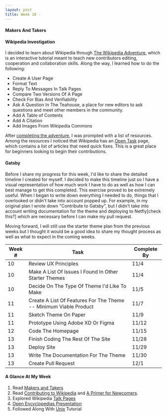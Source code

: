 ```yaml
---
layout: post
title: Week 10 - 
---
```


#### Makers And Takers
<!-- 
The article by Dries Buytaert (https://dri.es/balancing-makers-and-takers-to-scale-and-sustain-open-source) raised many interesting and controversial ideas. In your blog for Week 10, include a section entitled Thoughts on "Makers and Takers" by Dries Buytaert in which you discuss the things about this article that you agree with and the things that bother you. Articulate your reasons for each.
-->


#### Wikipedia Investigation
<!--
Write about what you find, or what you discovered and what was hard while investigating Wikipedia's pages.
-->
I decided to learn about Wikipedia through [The Wikipedia Adventure], which is an interactive tutorial meant to teach new contributors editing, cooperation and collaboration skills. Along the way, I learned how to do the following:
- Create A User Page
- Format Text
- Reply To Messages In Talk Pages
- Compare Two Versions Of A Page
- Check For Bias And Verifiability
- Ask A Question In The Teahouse, a place for new editors to ask questions and meet other members in the community.
- Add A Table of Contents
- Add A Citation
- Add Images From Wikipedia Commons

After [completing the adventure], I was prompted with a list of resources. Among the resources I noticed that Wikipedia has an [Open Task] page, which contains a list of articles that need quick fixes. This is a great place for beginners looking to begin their contributions.


#### Gatsby
<!--    
Update your progress on the issues you have isolated in your project. Be detailed and be specific. Provide links to issues, to Pull Requests, to the project. If relevant, provide links to your forked copy of the project if it is in the class organization, or even in your own GitHub account, if that fork has commits or files that pertain to what you are writing. Give a timeline of your progress.
-->

Before I share my progress for this week, I'd like to share the detailed timeline I created for myself. I decided to make this timeline just so I have a visual representation of how much work I have to do as well as how I can best manage to get this completed. 
This exercise proved to be extremely useful. When I began to write down everything I needed to do, things that I overlooked or didn't take into account popped up. For example, in my original plan I wrote down "Contribute to Gatsby", but I didn't take into account writing documentation for the theme and deploying to Netfly[check this?] which are necessary before I can make my pull request.

Moving forward, I will still use the starter theme plan from the previous weeks but I thought it would be a good idea to share my thought process as well as what to expect in the coming weeks.

Week # | Task | Complete By
------------ | ------------- | -------------
10 | Review UX Principles | 11/4
10 | Make A List Of Issues I Found In Other Starter Themes | 11/4
10 | Decide On The Type Of Theme I'd Like To Make | 11/5
11 | Create A List Of Features For The Theme -- Minimum Viable Product | 11/7
11 | Sketch Theme On Paper | 11/9
11 | Prototype Using Adobe XD Or Figma | 11/12
12 | Code The Homepage | 11/15
13 | Finish Coding The Rest Of The Site | 11/28
13 | Deploy Site | 11/29
13 | Write The Documentation For The Theme | 11/30
13 | Create Pull Request | 12/1


#### A Glance At My Week
1. Read [Makers and Takers]
2. Read [Contributing to Wikipedia] and [A Primer for Newcomers].
3. Explored Wikipedia [Talk Pages]
4. [Open Encyclopedias Presentation]
5. Followed Along With [Unix] Tutorial

<!-- L I N K S-->
[Makers and Takers]:https://dri.es/balancing-makers-and-takers-to-scale-and-sustain-open-source
[Contributing To Wikipedia]:https://en.wikipedia.org/wiki/Wikipedia:Contributing_to_Wikipedia#Getting_started
[The Wikipedia Adventure]:https://en.wikipedia.org/wiki/Wikipedia:The_Wikipedia_Adventure
[completing the adventure]:https://en.wikipedia.org/wiki/Wikipedia:TWA/7/End?tour=twa7&step=30
[Open Task]:https://en.wikipedia.org/wiki/Wikipedia:Community_portal/Opentask

[A Primer for Newcomers]:https://en.wikipedia.org/wiki/Wikipedia:A_primer_for_newcomers
[Talk Pages]:https://en.wikipedia.org/wiki/Help:Talk_pages
[Open Encyclopedias Presentation]:http://www.compsci.hunter.cuny.edu/~sweiss/course_materials/csci395.86/slides/wikipedia.html
[Unix]:http://www.compsci.hunter.cuny.edu/~sweiss/course_materials/csci395.86/slides/bash_tutorial_01.html#1